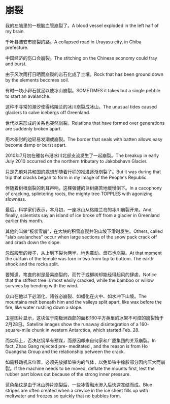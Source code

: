 # 崩裂

<p><span class="chinese">我的左脑里的一根脑血管崩裂了。</span><span class="english">A blood vessel exploded in the left half of my brain.</span></p>

<p><span class="chinese">千叶县浦安市崩裂的路。</span><span class="english">A collapsed road in Urayasu city, in Chiba prefecture.</span></p>

<p><span class="chinese">中国经济的伤口会崩裂。</span><span class="english">The stitching on the Chinese economy could fray and burst.</span></p>

<p><span class="chinese">由于风吹雨打日晒而崩裂的岩石化成了土壤。</span><span class="english">Rock that has been ground down by the elements becomes soil.</span></p>

<p><span class="chinese">有时一块小卵石就足以使冰山崩裂。</span><span class="english">SOMETIMES it takes but a single pebble to start an avalanche.</span></p>

<p><span class="chinese">这种不寻常的潮汐使得格陵兰的冰川崩裂成冰山。</span><span class="english">The unusual tides caused glaciers to calve icebergs off Greenland.</span></p>

<p><span class="chinese">世代以来形成的关系也突然崩裂。</span><span class="english">Relations that have formed over generations are suddenly broken apart.</span></p>

<p><span class="chinese">用木条封的边轻易发潮或崩裂。</span><span class="english">The border that seals with batten allows easy become damp or burst apart.</span></p>

<p><span class="chinese">2010年7月初在雅各布港冰川北部支流发生了一起崩裂。</span><span class="english">The breakup in early July 2010 occurred on the northern tributary to Jakobshavn Glacier.</span></p>

<p><span class="chinese">只是先前对共和国的臆想却随着行程的推进逐渐崩裂了。</span><span class="english">But it was during that trip that cracks began to form in my image of the People's Republic.</span></p>

<p><span class="chinese">伴随着树根崩裂的刺耳声响，这棵强健的巨树痛苦地缓慢倒下。</span><span class="english">In a cacophony of cracking, splintering roots, the mighty tree TOPPLES with agonizing slowness.</span></p>

<p><span class="chinese">最后，科学家们表示，本月初，一座冰山从格陵兰岛的冰川崩裂开来。</span><span class="english">And, finally, scientists say an island of ice broke off from a glacier in Greenland earlier this month.</span></p>

<p><span class="chinese">其他的叫做“板状雪崩”，在大块的积雪崩裂并沿山坡下滑时发生。</span><span class="english">Others, called "slab avalanches" occur when large sections of the snow pack crack off and crash down the slope.</span></p>

<p><span class="chinese">忽然殿里的幔子，从上到下裂为两半。地也震动。盘石也崩裂。</span><span class="english">At that moment the curtain of the temple was torn in two from top to bottom. The earth shook and the rocks split.</span></p>

<p><span class="chinese">要知道，笔直的树是最易崩裂的，而竹子或柳树却能经得起风的肆虐。</span><span class="english">Notice that the stiffest tree is most easily cracked, while the bamboo or willow survives by bending with the wind.</span></p>

<p><span class="chinese">众山在他以下必消化、诸谷必崩裂、如蜡化在火中、如水冲下山坡。</span><span class="english">The mountains melt beneath him and the valleys split apart, like wax before the fire, like water rushing down a slope.</span></p>

<p><span class="chinese">卫星图片显示，这块位于南极洲西部的面积160平方英里的冰架不可控的崩裂始于2月28日。</span><span class="english">Satellite images show the runaway disintegration of a 160-square-mile chunk in western Antarctica, which started Feb. 28.</span></p>

<p><span class="chinese">而实际上，否决赵钢早有预谋，而原因却来自何家和广厦集团的关系崩裂。</span><span class="english">In fact, Zhao Gang rejected pre- meditated , and the reason is from Ho Guangsha Group and the relationship between the crack.</span></p>

<p><span class="chinese">如需移动机床位置，必须先放掉垫铁内的气体，以免垫铁中橡胶部分因内压大而崩裂。</span><span class="english">If the machine needs to be moved, deflate the mounts first, lest the rubber part blows out because of the strong inner pressure.</span></p>

<p><span class="chinese">蓝色条纹是由于冰山碎片崩裂后，一些冰雪融水渗入后快速冻结而成。</span><span class="english">Blue stripes are often created when a crevice in the ice sheet fills up with meltwater and freezes so quickly that no bubbles form.</span></p>

